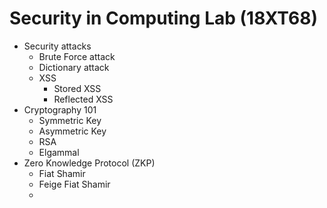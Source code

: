 # Security in Computing Lab (18XT68)

- Security attacks
  - Brute Force attack
  - Dictionary attack 
  - XSS
    - Stored XSS
    - Reflected XSS 
- Cryptography 101
  - Symmetric Key
  - Asymmetric Key
  - RSA
  - Elgammal
- Zero Knowledge Protocol (ZKP)
  - Fiat Shamir
  - Feige Fiat Shamir
  - 
